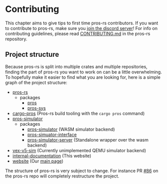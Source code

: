 # Contributing

This chapter aims to give tips to first time pros-rs contributors.
If you want to contribute to pros-rs, make sure you [join the discord server](https://discord.com/invite/8WR4X4AGVg)!
For info on contributing guidelines, please read [CONTRIBUTING.md](https://github.com/pros-rs/pros-rs/blob/main/CONTRIBUTING.md) in the pros-rs repository.

## Project structure

Because pros-rs is split into multiple crates and multiple repositories,
finding the part of pros-rs you want to work on can be a little overwhelming.
To hopefully make it easier to find what you are looking for,
here is a simple graph of the project structure:

- [pros-rs](https://github.com/pros-rs/pros-rs)
  - packages
    - [pros](https://crates.io/crates/pros)
    - [pros-sys](https://crates.io/crates/pros-sys)
- [cargo-pros](https://github.com/pros-rs/cargo-pros) (Pros-rs build tooling with the `cargo pros` command)
- [pros-simulator](https://github.com/pros-rs/pros-simulator)
  - packages
    - [pros-simulator](https://crates.io/crates/pros-simulator) (WASM simulator backend)
    - [pros-simuator-interface](https://crates.io/crates/pros-simulator-interface)
    - [pros-simulator-server](https://crates.io/crates/pros-simulator-server) (Standalone wrapper over the wasm backend)
- [vex-v5-sim](https://github.com/pros-rs/vex-v5-sim) (Currently unimplemented QEMU simulator backend)
- [internal-documentation](https://github.com/pros-rs/internal-documentation) (This website)
- [website](https://github.com/pros-rs/website) (Our [main page](https://pros.rs))

The structure of pros-rs is very subject to change.
For instance PR [#86](https://github.com/pros-rs/pros-rs/pull/86) on the pros-rs repo will completely restructure the project.